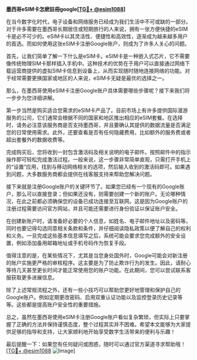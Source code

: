 **墨西哥eSIM卡怎麽註冊google[[TG💪+ @esim1088](https://t.me/s/esim1088)]**

在当今数字化时代，电子设备和网络服务已经成为我们生活中不可或缺的一部分。对于许多需要在墨西哥长期居住或短期旅行的人来说，拥有一张方便快捷的eSIM卡是必不可少的。eSIM卡以其灵活性、便捷性和高效性，逐渐成为越来越多用户的首选。而如何使用这张eSIM卡注册Google账户，则成为了许多人关心的问题。

首先，让我们简单了解一下什么是eSIM卡。eSIM卡是一种嵌入式芯片，它不需要像传统物理SIM卡那样插入手机中。这种技术的优势在于用户可以直接通过网络下载运营商提供的虚拟SIM卡信息到设备上，从而实现随时随地连接网络的功能。对于经常需要更换国家或地区的人来说，eSIM卡无疑是最优的选择之一。

那么，在墨西哥使用eSIM卡注册Google账户具体需要哪些步骤呢？接下来我们将一步步为您详细讲解。

第一步当然是购买适合您需求的eSIM卡产品了。目前市场上有许多提供国际漫游服务的公司，它们通常会根据不同的国家和地区推出相应的eSIM套餐。在选择时，请务必注意该服务商是否支持墨西哥，并且要确认其提供的数据流量是否满足您的日常使用需求。此外，还要查看是否有任何隐藏费用，比如额外的服务费或者超出套餐外的数据收费等。

完成购买后，您将收到一封包含激活码及相关说明的电子邮件。按照邮件中的指示操作即可轻松完成激活过程。一般来说，这一步骤非常简单直观，只需打开手机上的“设置”应用，找到与移动网络相关的选项，然后输入收到的激活码即可。如果遇到问题，大多数服务商都会提供在线客服支持来帮助您解决问题。

接下来就是注册Google账户的关键环节了。如果您已经有一个现有的Google账户，那么可以直接登录；但如果还没有，则需要创建一个新的账户。无论哪种情况，在此之前都必须确保您的设备已成功连接至互联网。这是因为Google账户的注册过程需要访问官方网站，并且可能还需要进行身份验证以保证账户安全。

在创建新账户时，请准备好必要的个人信息，如姓名、电子邮件地址以及密码等。同时也要记得勾选同意相关条款和条件，并仔细阅读隐私政策以便了解自己的权利和义务。一旦完成这些基本信息填写之后，系统可能会要求您完成额外的安全设置，例如添加备用邮箱地址或手机号码作为恢复手段。

值得注意的是，在某些情况下，尤其是当您身处国外时，Google可能会对新注册的账户实施更严格的审核程序。这主要是为了防止欺诈行为的发生。因此，请耐心等待几天甚至更长时间才能正常使用您的账户功能。在此期间，您可以尝试联系客服获取更多进展信息。

除了上述常规流程之外，还有一些小技巧可以帮助您更好地管理和保护自己的Google账户。例如定期更改密码、启用双重认证功能以及监控登录历史记录等等。这些都是提高账户安全性的重要措施。

总之，虽然在墨西哥使用eSIM卡注册Google账户看似复杂繁琐，但实际上只要掌握了正确的方法并保持谨慎态度，整个过程其实并不困难。希望本文能够为大家提供足够的指导和支持，让大家顺利地开始享受数字生活带来的便利与乐趣！

最后提醒一下：如果您有任何疑问或困惑，随时可以通过官方渠道寻求帮助哦！[[TG💪+ @esim1088](https://t.me/s/esim1088) ![Image](https://i.postimg.cc/4NQfJmqS/Snipaste-2025-05-13-00-14-12.png)]